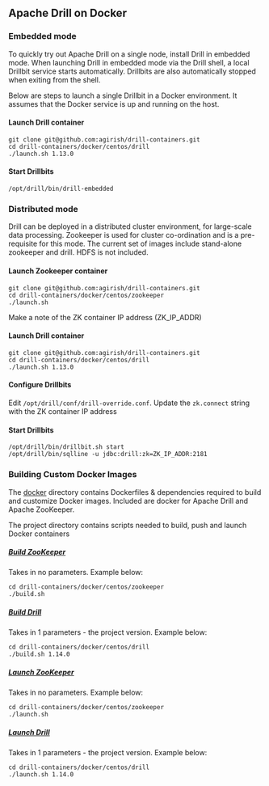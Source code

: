 ## Apache Drill on Docker

### Embedded mode

To quickly try out Apache Drill on a single node, install Drill in embedded mode. When launching Drill in embedded mode via the Drill shell, a local Drillbit service starts automatically. Drillbits are also automatically stopped when exiting from the shell. 

Below are steps to launch a single Drillbit in a Docker environment. It assumes that the Docker service is up and running on the host.

#### Launch Drill container 
```
git clone git@github.com:agirish/drill-containers.git
cd drill-containers/docker/centos/drill
./launch.sh 1.13.0 
``` 

#### Start Drillbits 
```
/opt/drill/bin/drill-embedded
```
 

### Distributed mode

Drill can be deployed in a distributed cluster environment, for large-scale data processing. Zookeeper is used for cluster co-ordination and is a pre-requisite for this mode. The current set of images include stand-alone zookeeper and drill. HDFS is not included.

#### Launch Zookeeper container 
```
git clone git@github.com:agirish/drill-containers.git
cd drill-containers/docker/centos/zookeeper
./launch.sh
```
Make a note of the ZK container IP address (ZK_IP_ADDR)
    
#### Launch Drill container 
```
git clone git@github.com:agirish/drill-containers.git
cd drill-containers/docker/centos/drill
./launch.sh 1.13.0 
``` 

#### Configure Drillbits

Edit `/opt/drill/conf/drill-override.conf`. Update the `zk.connect` string with the ZK container IP address 
    
#### Start Drillbits 
```
/opt/drill/bin/drillbit.sh start
/opt/drill/bin/sqlline -u jdbc:drill:zk=ZK_IP_ADDR:2181
``` 

### Building Custom Docker Images

The [docker](docker) directory contains Dockerfiles & dependencies required to build and customize Docker images. Included are docker for Apache Drill and Apache ZooKeeper. 

The project directory contains scripts needed to build, push and launch Docker containers

##### [Build ZooKeeper](centos/zookeeper/build.sh)
Takes in no parameters. Example below:
```
cd drill-containers/docker/centos/zookeeper
./build.sh
```

##### [Build Drill](centos/drill/build.sh)
Takes in 1 parameters - the project version. Example below:
```
cd drill-containers/docker/centos/drill
./build.sh 1.14.0
```

##### [Launch ZooKeeper](centos/zookeeper/launch.sh)
Takes in no parameters. Example below:
```
cd drill-containers/docker/centos/zookeeper
./launch.sh
```

##### [Launch Drill](centos/drill/launch.sh)
Takes in 1 parameters - the project version. Example below:
```
cd drill-containers/docker/centos/drill
./launch.sh 1.14.0
```
